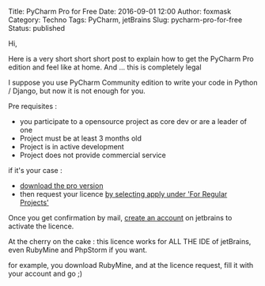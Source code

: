 Title: PyCharm Pro for Free
Date: 2016-09-01 12:00
Author: foxmask
Category: Techno
Tags: PyCharm, jetBrains
Slug: pycharm-pro-for-free
Status: published


Hi, 

Here is a very short short short post to explain how to get the PyCharm Pro edition and feel like at home. 
And ... this is completely legal

I suppose you use PyCharm Community edition to write your code in Python / Django, but now it is not enough for you.

Pre requisites :

* you participate to a opensource project as core dev or are a leader of one
* Project must be at least 3 months old
* Project is in active development
* Project does not provide commercial service

if it's your case :

* [download the pro version](https://www.jetbrains.com/pycharm/download/)
* then request your licence [by selecting apply under 'For Regular Projects'](https://www.jetbrains.com/buy/opensource/?product=pycharm)

Once you get confirmation by mail, [create an account](https://account.jetbrains.com/) on jetbrains to activate the licence.

At the cherry on the cake : this licence works for ALL THE IDE of jetBrains, even RubyMine and PhpStorm if you want.

for example, you download RubyMine, and at the licence request, fill it with your account and go ;)


